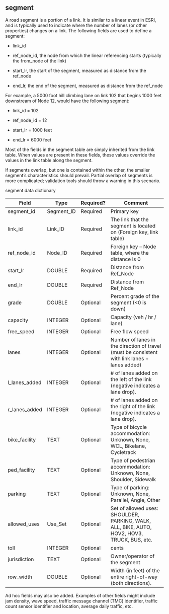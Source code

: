 ##	segment	

A road segment is a portion of a link. It is similar to a linear
event in ESRI, and is typically used to indicate where the number of
lanes (or other properties) changes on a link. The following fields are
used to define a segment:

  - link\_id

  - ref\_node_id, the node from which the linear referencing starts (typically the from_node of the link)

  - start\_lr, the start of the segment, measured as distance from
    the ref\_node

  - end\_lr, the end of the segment, measured as distance from the
    ref\_node

For example, a 5000 foot hill climbing lane on link 102 that begins 1000
feet downstream of Node 12, would have the following segment:

  - link\_id = 102

  - ref\_node_id = 12

  - start\_lr = 1000 feet

  - end\_lr = 6000 feet

Most of the fields in the segment table are simply inherited from
the link table. When values are present in these fields, these
values override the values in the link table along the segment.

If segments overlap, but one is contained within the other, the smaller
segment’s characteristics should prevail. Partial overlap of segments is
more complicated; validation tools should throw a warning in this
scenario.

segment data dictionary

| Field                                   | Type                 | Required? | Comment                                                                                                                                                                                                                          |
| --------------------------------------- | -------------------- | --------- | -------------------------------------------------------------------------------------------------------------------------------------------------------------------------------------------------------------------------------- |
| segment\_id                             | Segment\_ID          | Required  | Primary key                                                                                                                                                                                                                      |
| link_id | Link_ID             | Required  | The link that the segment is located on (Foreign key, link table)                                                                                                                                                         |
| ref\_node_id                               | Node\_ID             | Required  | Foreign key – Node table, where the distance is 0                                                                                                                                                                               |
| start\_lr                         | DOUBLE               | Required  | Distance from Ref\_Node                                                                                                                                                                                                          |
| end\_lr                           | DOUBLE               | Required  | Distance from Ref\_Node                                                                                                                                                                                                          |
| grade | DOUBLE  | Optional  |  Percent grade of the segment (<0 is down) |
| capacity                                | INTEGER              | Optional  | Capacity (veh / hr / lane)                                                                                                                                                                                                              |
| free_speed                               | INTEGER              | Optional  | Free flow speed                                                                                                                                                                                                                  |
| lanes			                              | INTEGER		            | Optional	| Number of lanes in the direction of travel (must be consistent with link lanes + lanes added) 	                                                                                                                                |
| l_lanes_added                           | INTEGER              | Optional  | # of lanes added on the left of the link (negative indicates a lane drop).                                                                                                                                                                                      |
| r_lanes_added                           | INTEGER              | Optional  | # of lanes added on the right of the link (negative indicates a lane drop).                                                                                                                                                                                      |
| bike_facility                            | TEXT                 | Optional  | Type of bicycle accommodation: Unknown, None, WCL, Bikelane, Cycletrack                                                                                                                                                          |
| ped_facility                             | TEXT                 | Optional  | Type of pedestrian accommodation: Unknown, None, Shoulder, Sidewalk                                                                                                                                                              |
| parking                                 | TEXT                 | Optional  | Type of parking: Unknown, None, Parallel, Angle, Other                                                                                                                                                                           |
| allowed\_uses                           | Use\_Set             | Optional  | Set of allowed uses: SHOULDER, PARKING, WALK, ALL, BIKE, AUTO, HOV2, HOV3, TRUCK, BUS, etc.                                                                                    |
| toll          | INTEGER       | Optional  | cents                                     |
| jurisdiction  | TEXT  | Optional  | Owner/operator of the segment  |
| row_width | DOUBLE  | Optional  |  Width (in feet) of the entire right-of-way (both directions).  | 

Ad hoc fields may also be added. Examples of other fields might include jam density, wave speed, traffic message channel (TMC) identifier, traffic count sensor identifier and location, average daily traffic, etc.
